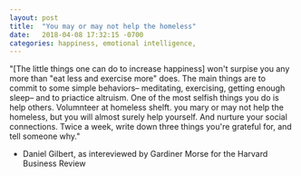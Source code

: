 ```yaml
---
layout: post
title:  "You may or may not help the homeless"
date:   2018-04-08 17:32:15 -0700
categories: happiness, emotional intelligence, 
---
```

"[The little things one can do to increase happiness] won't surpise you any more than "eat less and exercise more" does. The main things are to commit to some simple behaviors– meditating, exercising, getting enough sleep– and to priactice altruism. One of the most selfish things you do is help others. Volumnteer at homeless shelft. you mary or may not help the homeless, but you will almost surely help yourself. And nurture your social connections. Twice a week, write down three things you're grateful for, and tell someone why." 

- Daniel Gilbert, as intereviewed by Gardiner Morse for the Harvard Business Review